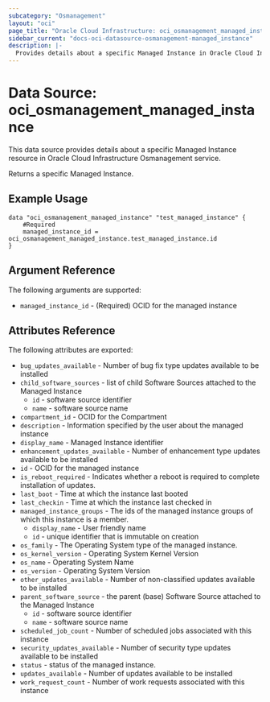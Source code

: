```yaml
---
subcategory: "Osmanagement"
layout: "oci"
page_title: "Oracle Cloud Infrastructure: oci_osmanagement_managed_instance"
sidebar_current: "docs-oci-datasource-osmanagement-managed_instance"
description: |-
  Provides details about a specific Managed Instance in Oracle Cloud Infrastructure Osmanagement service
---
```


# Data Source: oci_osmanagement_managed_instance
This data source provides details about a specific Managed Instance resource in Oracle Cloud Infrastructure Osmanagement service.

Returns a specific Managed Instance.


## Example Usage

```hcl
data "oci_osmanagement_managed_instance" "test_managed_instance" {
	#Required
	managed_instance_id = oci_osmanagement_managed_instance.test_managed_instance.id
}
```

## Argument Reference

The following arguments are supported:

* `managed_instance_id` - (Required) OCID for the managed instance


## Attributes Reference

The following attributes are exported:

* `bug_updates_available` - Number of bug fix type updates available to be installed
* `child_software_sources` - list of child Software Sources attached to the Managed Instance
	* `id` - software source identifier
	* `name` - software source name
* `compartment_id` - OCID for the Compartment
* `description` - Information specified by the user about the managed instance
* `display_name` - Managed Instance identifier
* `enhancement_updates_available` - Number of enhancement type updates available to be installed
* `id` - OCID for the managed instance
* `is_reboot_required` - Indicates whether a reboot is required to complete installation of updates.
* `last_boot` - Time at which the instance last booted
* `last_checkin` - Time at which the instance last checked in
* `managed_instance_groups` - The ids of the managed instance groups of which this instance is a member. 
	* `display_name` - User friendly name
	* `id` - unique identifier that is immutable on creation
* `os_family` - The Operating System type of the managed instance.
* `os_kernel_version` - Operating System Kernel Version
* `os_name` - Operating System Name
* `os_version` - Operating System Version
* `other_updates_available` - Number of non-classified updates available to be installed
* `parent_software_source` - the parent (base) Software Source attached to the Managed Instance
	* `id` - software source identifier
	* `name` - software source name
* `scheduled_job_count` - Number of scheduled jobs associated with this instance
* `security_updates_available` - Number of security type updates available to be installed
* `status` - status of the managed instance.
* `updates_available` - Number of updates available to be installed
* `work_request_count` - Number of work requests associated with this instance

